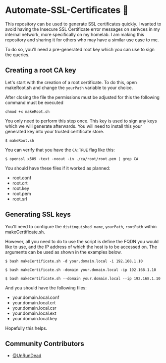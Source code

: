 # Automate-SSL-Certificates 🔑

This repository can be used to generate SSL certificates quickly. I wanted to avoid having the Insecure SSL Certificate error messages on serivces in my internal network, more specifically on my homelab. I am making this repository and sharing it for others who may have a similar use case to me. 

To do so, you'll need a pre-generated root key which you can use to sign the queries.

## Creating a root CA key
Let's start with the creation of a root certificate. To do this, open makeRoot.sh and change the `yourPath` variable to your choice.

After closing the file the permissions must be adjusted for this the following command must be executed

```
chmod +x makeRoot.sh
```

You only need to perform this step once. This key is used to sign any keys which we will generate afterwards. You will need to install this your generated key into your trusted certificate store.

```
$ makeRoot.sh
```

You can verify that you have the `CA:TRUE` flag like this: 

```
$ openssl x509 -text -noout -in ./ca/root/root.pem | grep CA
```

You should have these files if it worked as planned: 

- root.conf
- root.crt
- root.key
- root.pem
- root.srl



## Generating SSL keys

You'll need to configure the `distinguished_name`, `yourPath`, `rootPath` within makeCertificate.sh.

However, all you need to do to use the script is define the FQDN you would like to use, and the IP address of which the host is to be accessed on. The arguments can be used as shown in the examples below.

```
$ bash makeCertificate.sh -d your.domain.local -i 192.168.1.10
``` 
```
$ bash makeCertificate.sh -domain your.domain.local -ip 192.168.1.10
``` 
```
$ bash makeCertificate.sh --domain your.domain.local --ip 192.168.1.10
``` 

And you should have the following files: 

- your.domain.local.conf
- your.domain.local.crt 
- your.domain.local.csr 
- your.domain.local.ext
- your.domain.local.key

Hopefully this helps. 

## Community Contributors

- [@UnRunDead](https://github.com/unrundead)
